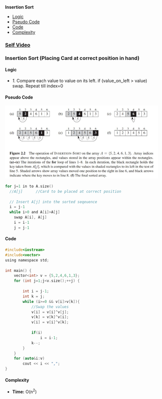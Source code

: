 **Insertion Sort**
- [Logic](#l)
- [Pseudo Code](#pc)
- [Code](#c)
- [Complexity](#co)

### [Self Video](https://youtu.be/EAxqcbpGs_w)

### Insertion Sort (Placing Card at correct position in hand)
<a name=l></a>
#### Logic
- _1._ Compare each value to value on its left. if (value_on_left > value) swap. Repeat till index=0

<a name=pc></a>
#### Pseudo Code
<img src=images/insertion_sort.JPG width=500/>

```c
for j=1 in to A.size()
  //A[j]      //Card to be placed at correct position
  
  // Insert A[j] into the sorted seqeuence
  i = j-1
  while i>0 and A[i]>A[j]
    swap A[i], A[j]
    i = i-1
    j = j-1
```
<a name=c></a>
#### Code
```c
#include<iostream>
#include<vector>
using namespace std;

int main() {
    vector<int> v = {5,2,4,6,1,3};
    for (int j=1;j<v.size();++j) {

        int i = j-1;
        int k = j;
        while (i>=0 && v[i]>v[k]){
            //Swap the values
            v[i] = v[i]^v[j];
            v[k] = v[k]^v[i];
            v[i] = v[i]^v[k];
            
            if(i)
                i = i-1;
            k--;
        }
    }
    for (auto&i:v)
        cout << i << ",";
}
```
<a name=co></a>
#### Complexity
- **Time:** O(n<sup>2</sup>)
